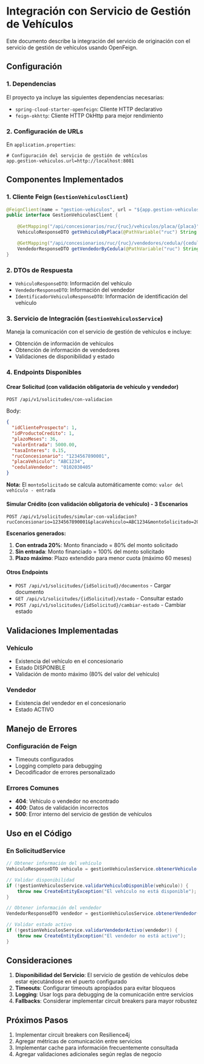 # Integración con Servicio de Gestión de Vehículos

Este documento describe la integración del servicio de originación con el servicio de gestión de vehículos usando OpenFeign.

## Configuración

### 1. Dependencias

El proyecto ya incluye las siguientes dependencias necesarias:
- `spring-cloud-starter-openfeign`: Cliente HTTP declarativo
- `feign-okhttp`: Cliente HTTP OkHttp para mejor rendimiento

### 2. Configuración de URLs

En `application.properties`:
```properties
# Configuración del servicio de gestión de vehículos
app.gestion-vehiculos.url=http://localhost:8081
```

## Componentes Implementados

### 1. Cliente Feign (`GestionVehiculosClient`)

```java
@FeignClient(name = "gestion-vehiculos", url = "${app.gestion-vehiculos.url:http://localhost:8081}")
public interface GestionVehiculosClient {
    
    @GetMapping("/api/concesionarios/ruc/{ruc}/vehiculos/placa/{placa}")
    VehiculoResponseDTO getVehiculoByPlaca(@PathVariable("ruc") String ruc, @PathVariable("placa") String placa);

    @GetMapping("/api/concesionarios/ruc/{ruc}/vendedores/cedula/{cedula}")
    VendedorResponseDTO getVendedorByCedula(@PathVariable("ruc") String ruc, @PathVariable("cedula") String cedula);
}
```

### 2. DTOs de Respuesta

- `VehiculoResponseDTO`: Información del vehículo
- `VendedorResponseDTO`: Información del vendedor
- `IdentificadorVehiculoResponseDTO`: Información de identificación del vehículo

### 3. Servicio de Integración (`GestionVehiculosService`)

Maneja la comunicación con el servicio de gestión de vehículos e incluye:
- Obtención de información de vehículos
- Obtención de información de vendedores
- Validaciones de disponibilidad y estado

### 4. Endpoints Disponibles

#### Crear Solicitud (con validación obligatoria de vehículo y vendedor)
```
POST /api/v1/solicitudes/con-validacion
```

Body:
```json
{
  "idClienteProspecto": 1,
  "idProductoCredito": 1,
  "plazoMeses": 36,
  "valorEntrada": 5000.00,
  "tasaInteres": 0.15,
  "rucConcesionario": "1234567890001",
  "placaVehiculo": "ABC1234",
  "cedulaVendedor": "0102030405"
}
```

**Nota:** El `montoSolicitado` se calcula automáticamente como: `valor del vehículo - entrada`

#### Simular Crédito (con validación obligatoria de vehículo) - 3 Escenarios
```
POST /api/v1/solicitudes/simular-con-validacion?rucConcesionario=1234567890001&placaVehiculo=ABC1234&montoSolicitado=20000.00&plazoMeses=36&tasaInteres=0.15
```

**Escenarios generados:**
1. **Con entrada 20%**: Monto financiado = 80% del monto solicitado
2. **Sin entrada**: Monto financiado = 100% del monto solicitado  
3. **Plazo máximo**: Plazo extendido para menor cuota (máximo 60 meses)

#### Otros Endpoints
- `POST /api/v1/solicitudes/{idSolicitud}/documentos` - Cargar documento
- `GET /api/v1/solicitudes/{idSolicitud}/estado` - Consultar estado
- `POST /api/v1/solicitudes/{idSolicitud}/cambiar-estado` - Cambiar estado

## Validaciones Implementadas

### Vehículo
- Existencia del vehículo en el concesionario
- Estado DISPONIBLE
- Validación de monto máximo (80% del valor del vehículo)

### Vendedor
- Existencia del vendedor en el concesionario
- Estado ACTIVO

## Manejo de Errores

### Configuración de Feign
- Timeouts configurados
- Logging completo para debugging
- Decodificador de errores personalizado

### Errores Comunes
- **404**: Vehículo o vendedor no encontrado
- **400**: Datos de validación incorrectos
- **500**: Error interno del servicio de gestión de vehículos

## Uso en el Código

### En SolicitudService

```java
// Obtener información del vehículo
VehiculoResponseDTO vehiculo = gestionVehiculosService.obtenerVehiculo(ruc, placa);

// Validar disponibilidad
if (!gestionVehiculosService.validarVehiculoDisponible(vehiculo)) {
    throw new CreateEntityException("El vehículo no está disponible");
}

// Obtener información del vendedor
VendedorResponseDTO vendedor = gestionVehiculosService.obtenerVendedor(ruc, cedula);

// Validar estado activo
if (!gestionVehiculosService.validarVendedorActivo(vendedor)) {
    throw new CreateEntityException("El vendedor no está activo");
}
```

## Consideraciones

1. **Disponibilidad del Servicio**: El servicio de gestión de vehículos debe estar ejecutándose en el puerto configurado
2. **Timeouts**: Configurar timeouts apropiados para evitar bloqueos
3. **Logging**: Usar logs para debugging de la comunicación entre servicios
4. **Fallbacks**: Considerar implementar circuit breakers para mayor robustez

## Próximos Pasos

1. Implementar circuit breakers con Resilience4j
2. Agregar métricas de comunicación entre servicios
3. Implementar cache para información frecuentemente consultada
4. Agregar validaciones adicionales según reglas de negocio 